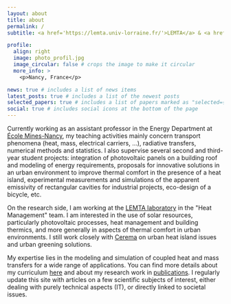 ```yaml
---
layout: about
title: about
permalink: /
subtitle: <a href='https://lemta.univ-lorraine.fr/'>LEMTA</a> & <a href='https://mines-nancy.univ-lorraine.fr/'>Mines Nancy</a>

profile:
  align: right
  image: photo_profil.jpg
  image_circular: false # crops the image to make it circular
  more_info: >
    <p>Nancy, France</p>

news: true # includes a list of news items
latest_posts: true # includes a list of the newest posts
selected_papers: true # includes a list of papers marked as "selected={true}"
social: true # includes social icons at the bottom of the page
---
```


Currently working as an assistant professor in the Energy Department at [École Mines-Nancy](https://mines-nancy.univ-lorraine.fr/), my teaching activities mainly concern transport phenomena (heat, mass, electrical carriers, ...), radiative transfers, numerical methods and statistics. I also supervise several second and third-year student projects: integration of photovoltaic panels on a building roof and modeling of energy requirements, proposals for innovative solutions in an urban environment to improve thermal comfort in the presence of a heat island, experimental measurements and simulations of the apparent emissivity of rectangular cavities for industrial projects, eco-design of a bicycle, etc.

On the research side, I am working at the [LEMTA laboratory](https://lemta.univ-lorraine.fr/) in the "Heat Management" team. I am interested in the use of solar resources, particularly photovoltaic processes, heat management and building thermics, and more generally in aspects of thermal comfort in urban environments. I still work closely with [Cerema](https://www.cerema.fr/fr) on urban heat island issues and urban greening solutions.

My expertise lies in the modeling and simulation of coupled heat and mass transfers for a wide range of applications. You can find more details about my curriculum [here](/cv/) and about my research work in [publications](/publications/). I regularly update this site with articles on a few scientific subjects of interest, either dealing with purely technical aspects (IT), or directly linked to societal issues.
